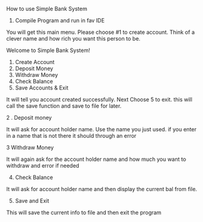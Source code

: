 How to use Simple Bank System

1. Compile Program and run in fav IDE

You will get this main menu.  Please choose #1 to create account. Think of a clever name and how rich you want this person to be.


Welcome to Simple Bank System!
1. Create Account
2. Deposit Money
3. Withdraw Money
4. Check Balance
5. Save Accounts & Exit

It will tell you account created successfully. Next Choose 5 to exit. this will call the save function and save to file for later.

2 . Deposit money

It will ask for account holder name. Use the name you just used. if you enter in a name that is not there it should through an error

3 Withdraw Money

It will again ask for the account holder name and how much you want to withdraw and error if needed

4. Check Balance

It will ask for account holder name and then display the current bal from file. 

5. Save and Exit

This will save the current info to file and then exit the program


